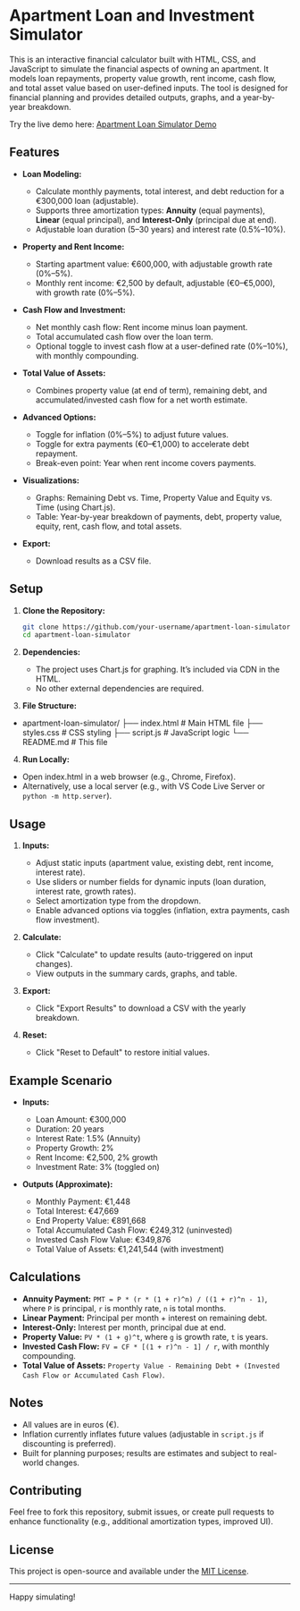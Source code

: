 # Apartment Loan and Investment Simulator

This is an interactive financial calculator built with HTML, CSS, and JavaScript to simulate the financial aspects of owning an apartment. It models loan repayments, property value growth, rent income, cash flow, and total asset value based on user-defined inputs. The tool is designed for financial planning and provides detailed outputs, graphs, and a year-by-year breakdown.

Try the live demo here: [Apartment Loan Simulator Demo](https://carstoneous.github.io/Loan-and-Investment-Calculator/)

## Features

- **Loan Modeling:**
  - Calculate monthly payments, total interest, and debt reduction for a €300,000 loan (adjustable).
  - Supports three amortization types: **Annuity** (equal payments), **Linear** (equal principal), and **Interest-Only** (principal due at end).
  - Adjustable loan duration (5–30 years) and interest rate (0.5%–10%).

- **Property and Rent Income:**
  - Starting apartment value: €600,000, with adjustable growth rate (0%–5%).
  - Monthly rent income: €2,500 by default, adjustable (€0–€5,000), with growth rate (0%–5%).

- **Cash Flow and Investment:**
  - Net monthly cash flow: Rent income minus loan payment.
  - Total accumulated cash flow over the loan term.
  - Optional toggle to invest cash flow at a user-defined rate (0%–10%), with monthly compounding.

- **Total Value of Assets:**
  - Combines property value (at end of term), remaining debt, and accumulated/invested cash flow for a net worth estimate.

- **Advanced Options:**
  - Toggle for inflation (0%–5%) to adjust future values.
  - Toggle for extra payments (€0–€1,000) to accelerate debt repayment.
  - Break-even point: Year when rent income covers payments.

- **Visualizations:**
  - Graphs: Remaining Debt vs. Time, Property Value and Equity vs. Time (using Chart.js).
  - Table: Year-by-year breakdown of payments, debt, property value, equity, rent, cash flow, and total assets.

- **Export:**
  - Download results as a CSV file.

## Setup

1. **Clone the Repository:**
   ```bash
   git clone https://github.com/your-username/apartment-loan-simulator.git
   cd apartment-loan-simulator

2.  **Dependencies:**
    - The project uses Chart.js for graphing. It’s included via CDN in the HTML.
    - No other external dependencies are required.

3.  **File Structure:**

-    apartment-loan-simulator/
     ├── index.html    # Main HTML file
     ├── styles.css    # CSS styling
     ├── script.js     # JavaScript logic
     └── README.md     # This file

4.  **Run Locally:**
   - Open index.html in a web browser (e.g., Chrome, Firefox).
   - Alternatively, use a local server (e.g., with VS Code Live Server or `python -m http.server`).

## Usage

1. **Inputs:**
   - Adjust static inputs (apartment value, existing debt, rent income, interest rate).
   - Use sliders or number fields for dynamic inputs (loan duration, interest rate, growth rates).
   - Select amortization type from the dropdown.
   - Enable advanced options via toggles (inflation, extra payments, cash flow investment).

2. **Calculate:**
   - Click "Calculate" to update results (auto-triggered on input changes).
   - View outputs in the summary cards, graphs, and table.

3. **Export:**
   - Click "Export Results" to download a CSV with the yearly breakdown.

4. **Reset:**
   - Click "Reset to Default" to restore initial values.

## Example Scenario

- **Inputs:**
  - Loan Amount: €300,000
  - Duration: 20 years
  - Interest Rate: 1.5% (Annuity)
  - Property Growth: 2%
  - Rent Income: €2,500, 2% growth
  - Investment Rate: 3% (toggled on)

- **Outputs (Approximate):**
  - Monthly Payment: €1,448
  - Total Interest: €47,669
  - End Property Value: €891,668
  - Total Accumulated Cash Flow: €249,312 (uninvested)
  - Invested Cash Flow Value: €349,876
  - Total Value of Assets: €1,241,544 (with investment)

## Calculations

- **Annuity Payment:** `PMT = P * (r * (1 + r)^n) / ((1 + r)^n - 1)`, where `P` is principal, `r` is monthly rate, `n` is total months.
- **Linear Payment:** Principal per month + interest on remaining debt.
- **Interest-Only:** Interest per month, principal due at end.
- **Property Value:** `PV * (1 + g)^t`, where `g` is growth rate, `t` is years.
- **Invested Cash Flow:** `FV = CF * [(1 + r)^n - 1] / r`, with monthly compounding.
- **Total Value of Assets:** `Property Value - Remaining Debt + (Invested Cash Flow or Accumulated Cash Flow)`.

## Notes

- All values are in euros (€).
- Inflation currently inflates future values (adjustable in `script.js` if discounting is preferred).
- Built for planning purposes; results are estimates and subject to real-world changes.

## Contributing

Feel free to fork this repository, submit issues, or create pull requests to enhance functionality (e.g., additional amortization types, improved UI).

## License

This project is open-source and available under the [MIT License](LICENSE).

---

Happy simulating!
